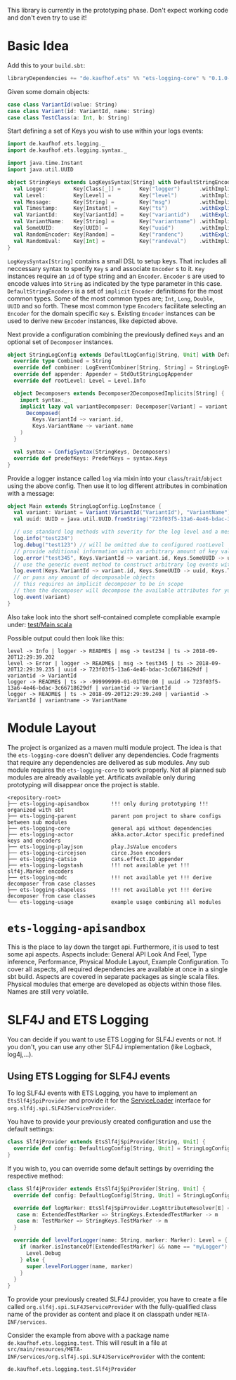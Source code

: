 This library is currently in the prototyping phase.
Don't expect working code and don't even try to use it!


# Basic Idea
Add this to your `build.sbt`:
```scala
libraryDependencies += "de.kaufhof.ets" %% "ets-logging-core" % "0.1.0-SNAPSHOT"
```

Given some domain objects:
```scala
case class VariantId(value: String)
case class Variant(id: VariantId, name: String)
case class TestClass(a: Int, b: String)
```

Start defining a set of Keys you wish to use within your logs events:
```scala
import de.kaufhof.ets.logging._
import de.kaufhof.ets.logging.syntax._

import java.time.Instant
import java.util.UUID

object StringKeys extends LogKeysSyntax[String] with DefaultStringEncoders {
  val Logger:        Key[Class[_]] =      Key("logger")      .withImplicitEncoder
  val Level:         Key[Level] =         Key("level")       .withImplicitEncoder
  val Message:       Key[String] =        Key("msg")         .withImplicitEncoder
  val Timestamp:     Key[Instant] =       Key("ts")          .withExplicit(Encoder.fromToString)
  val VariantId:     Key[VariantId] =     Key("variantid")   .withExplicit(Encoder[VariantId].by(_.value))
  val VariantName:   Key[String] =        Key("variantname") .withImplicitEncoder
  val SomeUUID:      Key[UUID] =          Key("uuid")        .withImplicitEncoder
  val RandomEncoder: Key[Random] =        Key("randenc")     .withExplicit(Encoder[Random].by(_.nextInt(100)))
  val RandomEval:    Key[Int] =           Key("randeval")    .withImplicitEncoder
}
```

`LogKeysSyntax[String]` contains a small DSL to setup keys.
That includes all neccessary syntax to specify `Key` s and associate `Encoder` s to it.
`Key` instances require an `id` of type string and an `Encoder`.
`Encoder` s are used to encode values into `String` as indicated by the type parameter in this case.
`DefaultStringEncoders` is a set of `implicit` `Encoder` definitions for the most common types.
Some of the most common types are; `Int`, `Long`, `Double`, `UUID` and so forth.
These most common type `Encoders` facilitate selecting an `Encoder` for the domain specific `Key` s.
Existing `Encoder` instances can be used to derive new `Encoder` instances, like depicted above.

Next provide a configuration combining the previously defined `Keys` and an optional set of `Decomposer` instances.
```scala
object StringLogConfig extends DefaultLogConfig[String, Unit] with DefaultStringEncoders {
  override type Combined = String
  override def combiner: LogEventCombiner[String, String] = StringLogEventCombiner
  override def appender: Appender = StdOutStringLogAppender
  override def rootLevel: Level = Level.Info

  object Decomposers extends Decomposer2DecomposedImplicits[String] {
    import syntax._
    implicit lazy val variantDecomposer: Decomposer[Variant] = variant =>
      Decomposed(
        Keys.VariantId ~> variant.id,
        Keys.VariantName ~> variant.name
    )
  }

  val syntax = ConfigSyntax(StringKeys, Decomposers)
  override def predefKeys: PredefKeys = syntax.Keys
}
```

Provide a logger instance called `log` via mixin into your `class`/`trait`/`object` using the above config.
Then use it to log different attributes in combination with a message:
```scala
object Main extends StringLogConfig.LogInstance {
  val variant: Variant = Variant(VariantId("VariantId"), "VariantName")
  val uuid: UUID = java.util.UUID.fromString("723f03f5-13a6-4e46-bdac-3c66718629df")

  // use standard log methods with severity for the log level and a message
  log.info("test234")
  log.debug("test123") // will be omitted due to configured rootLevel
  // provide additional information with an arbitrary amount of key value pairs, called attributes
  log.error("test345", Keys.VariantId ~> variant.id, Keys.SomeUUID -> uuid)
  // use the generic event method to construct arbitrary log events without any predefined attributes
  log.event(Keys.VariantId ~> variant.id, Keys.SomeUUID -> uuid, Keys.Timestamp ~> Instant.MIN)
  // or pass any amount of decomposable objects
  // this requires an implicit decomposer to be in scope
  // then the decomposer will decompose the available attributes for you
  log.event(variant)
}
```

Also take look into the short self-contained complete compliable example under:
[test/Main.scala](ets-logging-usage/src/main/scala/de/kaufhof/ets/logging/test/Main.scala)

Possible output could then look like this:
```
level -> Info | logger -> README$ | msg -> test234 | ts -> 2018-09-20T12:29:39.202
level -> Error | logger -> README$ | msg -> test345 | ts -> 2018-09-20T12:29:39.235 | uuid -> 723f03f5-13a6-4e46-bdac-3c66718629df | variantid -> VariantId
logger -> README$ | ts -> -999999999-01-01T00:00 | uuid -> 723f03f5-13a6-4e46-bdac-3c66718629df | variantid -> VariantId
logger -> README$ | ts -> 2018-09-20T12:29:39.240 | variantid -> VariantId | variantname -> VariantName
```


# Module Layout
The project is organized as a maven multi module project.
The idea is that the `ets-logging-core` doesn't deliver any dependencies.
Code fragments that require any dependencies are delivered as sub modules.
Any sub module requires the `ets-logging-core` to work properly.
Not all planned sub modules are already available yet.
Artificats available only during prototyping will disappear once the project is stable.

```
<repository-root>
├── ets-logging-apisandbox       !!! only during prototyping !!! organized with sbt
├── ets-logging-parent           parent pom project to share configs between sub modules
├── ets-logging-core             general api without dependencies
├── ets-logging-actor            akka.actor.Actor specific predefined keys and encoders
├── ets-logging-playjson         play.JsValue encoders
├── ets-logging-circejson        circe.Json encoders
├── ets-logging-catsio           cats.effect.IO appender
├── ets-logging-logstash         !!! not available yet !!! slf4j.Marker encoders
├── ets-logging-mdc              !!! not available yet !!! derive decomposer from case classes
├── ets-logging-shapeless        !!! not available yet !!! derive decomposer from case classes
└── ets-logging-usage            example usage combining all modules
```


# `ets-logging-apisandbox`
This is the place to lay down the target api.
Furthermore, it is used to test some api aspects.
Aspects include: General API Look And Feel, Type inference, Performance, Physical Module Layout, Example Configuration.
To cover all aspects, all required dependencies are available at once in a single sbt build.
Aspects are covered in separate packages as single scala files.
Physical modules that emerge are developed as objects within those files.
Names are still very volatile.

# SLF4J and ETS Logging

You can decide if you want to use ETS Logging for SLF4J events or not.
If you don't, you can use any other SLF4J implementation (like Logback, log4j,...).

## Using ETS Logging for SLF4J events

To log SLF4J events with ETS Logging, you have to implement an `EtsSlf4jSpiProvider` and provide it for the [ServiceLoader](https://docs.oracle.com/javase/8/docs/api/java/util/ServiceLoader.html) interface for `org.slf4j.spi.SLF4JServiceProvider`.

You have to provide your previously created configuration and use the default settings:

```scala
class Slf4jProvider extends EtsSlf4jSpiProvider[String, Unit] {
  override def config: DefaultLogConfig[String, Unit] = StringLogConfig
}
```

If you wish to, you can override some default settings by overriding the respective method:
```scala
class Slf4jProvider extends EtsSlf4jSpiProvider[String, Unit] {
  override def config: DefaultLogConfig[String, Unit] = StringLogConfig

  override def logMarker: EtsSlf4jSpiProvider.LogAttributeResolver[E] = {
   case m: ExtendedTestMarker => StringKeys.ExtendedTestMarker -> m
   case m: TestMarker => StringKeys.TestMarker -> m
  }

  override def levelForLogger(name: String, marker: Marker): Level = {
    if (marker.isInstanceOf[ExtendedTestMarker] && name == "myLogger") {
      Level.Debug
    } else {
      super.levelForLogger(name, marker)
    }
  }
}
```

To provide your previously created SLF4J provider, you have to create a file called `org.slf4j.spi.SLF4JServiceProvider` with the fully-qualified class name of the provider as content and place it on classpath under `META-INF/services`.

Consider the example from above with a package name `de.kaufhof.ets.logging.test`.
This will result in a file at `src/main/resources/META-INF/services/org.slf4j.spi.SLF4JServiceProvider` with the content:
```
de.kaufhof.ets.logging.test.Slf4jProvider
```
